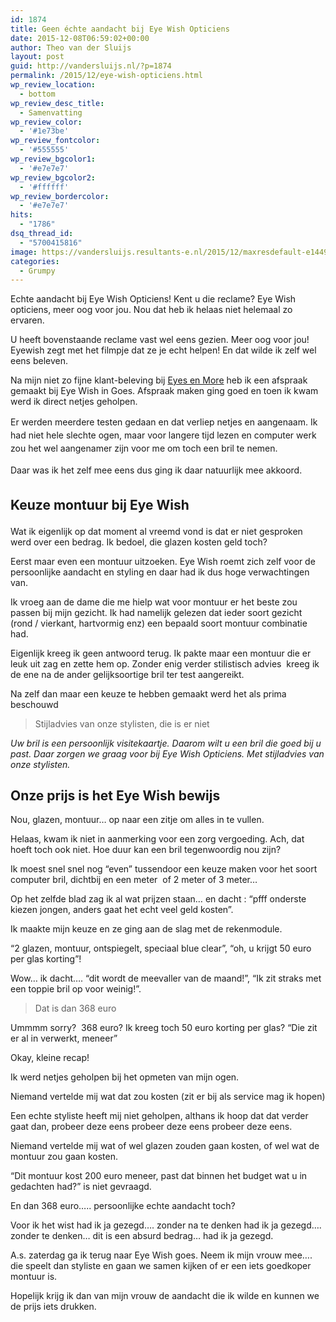 ```yaml
---
id: 1874
title: Geen échte aandacht bij Eye Wish Opticiens
date: 2015-12-08T06:59:02+00:00
author: Theo van der Sluijs
layout: post
guid: http://vandersluijs.nl/?p=1874
permalink: /2015/12/eye-wish-opticiens.html
wp_review_location:
  - bottom
wp_review_desc_title:
  - Samenvatting
wp_review_color:
  - '#1e73be'
wp_review_fontcolor:
  - '#555555'
wp_review_bgcolor1:
  - '#e7e7e7'
wp_review_bgcolor2:
  - '#ffffff'
wp_review_bordercolor:
  - '#e7e7e7'
hits:
  - "1786"
dsq_thread_id:
  - "5700415816"
image: https://vandersluijs.resultants-e.nl/2015/12/maxresdefault-e1449500768773-825x510.jpg
categories:
  - Grumpy
---
```

Echte aandacht bij Eye Wish Opticiens! Kent u die reclame? Eye Wish opticiens, meer oog voor jou. Nou dat heb ik helaas niet helemaal zo ervaren.

<!--more-->



U heeft bovenstaande reclame vast wel eens gezien. Meer oog voor jou! Eyewish zegt met het filmpje dat ze je echt helpen! En dat wilde ik zelf wel eens beleven.

Na mijn niet zo fijne klant-beleving bij <a href="https://vandersluijs.nl/2015/12/eyes-en-more-is-helemaal-niks.html" target="_blank">Eyes en More</a> heb ik een afspraak gemaakt bij Eye Wish in Goes. Afspraak maken ging goed en toen ik kwam werd ik direct netjes geholpen.

<span style="line-height: 1.5;">Er werden meerdere testen gedaan en dat verliep netjes en aangenaam. Ik had niet hele slechte ogen, maar voor langere tijd lezen en computer werk zou het wel aangenamer zijn voor me om toch een bril te nemen. </span>

<span style="line-height: 1.5;">Daar was ik het zelf mee eens dus ging ik daar natuurlijk mee akkoord.</span>

## <span style="line-height: 1.5;">Keuze montuur bij Eye Wish </span>

Wat ik eigenlijk op dat moment al vreemd vond is dat er niet gesproken werd over een bedrag. Ik bedoel, die glazen kosten geld toch?

Eerst maar even een montuur uitzoeken. Eye Wish roemt zich zelf voor de persoonlijke aandacht en styling en daar had ik dus hoge verwachtingen van.

Ik vroeg aan de dame die me hielp wat voor montuur er het beste zou passen bij mijn gezicht. Ik had namelijk gelezen dat ieder soort gezicht (rond / vierkant, hartvormig enz) een bepaald soort montuur combinatie had.

Eigenlijk kreeg ik geen antwoord terug. Ik pakte maar een montuur die er leuk uit zag en zette hem op. Zonder enig verder stilistisch advies  kreeg ik de ene na de ander gelijksoortige bril ter test aangereikt.

Na zelf dan maar een keuze te hebben gemaakt werd het als prima beschouwd

> Stijladvies van onze stylisten, die is er niet

_Uw bril is een persoonlijk visitekaartje. Daarom wilt u een bril die goed bij u past. Daar zorgen we graag voor bij Eye Wish Opticiens. Met stijladvies van onze stylisten._

## Onze prijs is het Eye Wish bewijs

Nou, glazen, montuur&#8230; op naar een zitje om alles in te vullen.

Helaas, kwam ik niet in aanmerking voor een zorg vergoeding. Ach, dat hoeft toch ook niet. Hoe duur kan een bril tegenwoordig nou zijn?

Ik moest snel snel nog &#8220;even&#8221; tussendoor een keuze maken voor het soort computer bril, dichtbij en een meter  of 2 meter of 3 meter&#8230;

Op het zelfde blad zag ik al wat prijzen staan&#8230; en dacht : &#8220;pfff onderste kiezen jongen, anders gaat het echt veel geld kosten&#8221;.

Ik maakte mijn keuze en ze ging aan de slag met de rekenmodule.

&#8220;2 glazen, montuur, ontspiegelt, speciaal blue clear&#8221;, &#8220;oh, u krijgt 50 euro per glas korting&#8221;!

Wow&#8230; ik dacht&#8230;. &#8220;dit wordt de meevaller van de maand!&#8221;, &#8220;Ik zit straks met een toppie bril op voor weinig!&#8221;.

> Dat is dan 368 euro

Ummmm sorry?  368 euro? Ik kreeg toch 50 euro korting per glas? &#8220;Die zit er al in verwerkt, meneer&#8221;

Okay, kleine recap!

Ik werd netjes geholpen bij het opmeten van mijn ogen.

Niemand vertelde mij wat dat zou kosten (zit er bij als service mag ik hopen)

Een echte styliste heeft mij niet geholpen, althans ik hoop dat dat verder gaat dan, probeer deze eens probeer deze eens probeer deze eens.

Niemand vertelde mij wat of wel glazen zouden gaan kosten, of wel wat de montuur zou gaan kosten.

&#8220;Dit montuur kost 200 euro meneer, past dat binnen het budget wat u in gedachten had?&#8221; is niet gevraagd.

En dan 368 euro&#8230;.. persoonlijke echte aandacht toch?

Voor ik het wist had ik ja gezegd&#8230;. zonder na te denken had ik ja gezegd&#8230;. zonder te denken&#8230; dit is een absurd bedrag&#8230; had ik ja gezegd.

A.s. zaterdag ga ik terug naar Eye Wish goes. Neem ik mijn vrouw mee&#8230;. die speelt dan styliste en gaan we samen kijken of er een iets goedkoper montuur is.

Hopelijk krijg ik dan van mijn vrouw de aandacht die ik wilde en kunnen we de prijs iets drukken.